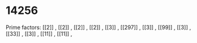 # 14256

Prime factors: [[2]] , [[2]] , [[2]] , [[2]] , [[3]] , [[297]] , [[3]] , [[99]] , [[3]] , [[33]] , [[3]] , [[11]] , [[11]] , 